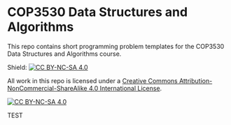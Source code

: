 # COP3530 Data Structures and Algorithms 
This repo contains short programming problem templates for the COP3530 Data Structures and Algorithms course. 

Shield: [![CC BY-NC-SA 4.0][cc-by-nc-sa-shield]][cc-by-nc-sa]

All work in this repo is licensed under a
[Creative Commons Attribution-NonCommercial-ShareAlike 4.0 International License][cc-by-nc-sa].

[![CC BY-NC-SA 4.0][cc-by-nc-sa-image]][cc-by-nc-sa]

[cc-by-nc-sa]: http://creativecommons.org/licenses/by-nc-sa/4.0/
[cc-by-nc-sa-image]: https://licensebuttons.net/l/by-nc-sa/4.0/88x31.png
[cc-by-nc-sa-shield]: https://img.shields.io/badge/License-CC%20BY--NC--SA%204.0-lightgrey.svg


TEST
